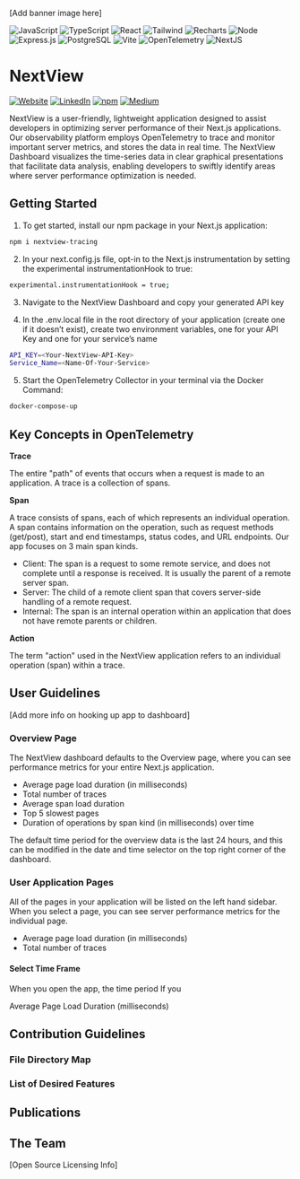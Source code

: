 [Add banner image here]

![JavaScript](https://img.shields.io/badge/javascript-%23323330.svg?style=for-the-badge&logo=javascript&logoColor=%23F7DF1E)
![TypeScript](https://img.shields.io/badge/TypeScript-007ACC?style=for-the-badge&logo=typescript&logoColor=white)
![React](https://img.shields.io/badge/react-%2320232a.svg?style=for-the-badge&logo=react&logoColor=%2361DAFB)
![Tailwind](https://img.shields.io/badge/Tailwind_CSS-38B2AC?style=for-the-badge&logo=tailwind-css&logoColor=white)
![Recharts](https://img.shields.io/badge/<Recharts/>-1CA9C9?style=for-the-badge)
![Node](https://img.shields.io/badge/-node-339933?style=for-the-badge&logo=node.js&logoColor=white)
![Express.js](https://img.shields.io/badge/express.js-%23404d59.svg?style=for-the-badge&logo=express&logoColor=%2361DAFB)
![PostgreSQL](https://img.shields.io/badge/PostgreSQL-316192?style=for-the-badge&logo=postgresql&logoColor=white)
![Vite](https://img.shields.io/badge/Vite-B73BFE?style=for-the-badge&logo=vite&logoColor=FFD62E)
![OpenTelemetry](https://img.shields.io/badge/OpenTelemetry-3d348b?style=for-the-badge&logo=opentelemetry&logoColor=white)
![NextJS](https://img.shields.io/badge/next.js-000000?style=for-the-badge&logo=nextdotjs&logoColor=white)

# NextView

<a href="https://www.nextview.dev">![Website](https://img.shields.io/badge/Website-dee2e6)</a>
<a href="https://www.linkedin.com/company/nextview-os/">![LinkedIn](https://img.shields.io/badge/LinkedIn-dee2e6)</a>
<a href="https://www.npmjs.com/package/nextview-tracing">![npm](https://img.shields.io/badge/npm-dee2e6)</a>
<a href="https://medium.com">![Medium](https://img.shields.io/badge/Medium-dee2e6)</a>

NextView is a user-friendly, lightweight application designed to assist developers in optimizing server performance of their Next.js applications. Our observability platform employs OpenTelemetry to trace and monitor important server metrics, and stores the data in real time. The NextView Dashboard visualizes the time-series data in clear graphical presentations that facilitate data analysis, enabling developers to swiftly identify areas where server performance optimization is needed.

## Getting Started

1. To get started, install our npm package in your Next.js application:

```bash
npm i nextview-tracing
```

2. In your next.config.js file, opt-in to the Next.js instrumentation by setting the experimental instrumentationHook to true:

```bash
experimental.instrumentationHook = true;
```

3. Navigate to the NextView Dashboard and copy your generated API key

4. In the .env.local file in the root directory of your application (create one if it doesn’t exist), create two environment variables, one for your API Key and one for your service’s name

```bash
API_KEY=<Your-NextView-API-Key>
Service_Name=<Name-Of-Your-Service>
```

5. Start the OpenTelemetry Collector in your terminal via the Docker Command:

```bash
docker-compose-up
```

## Key Concepts in OpenTelemetry

**Trace**

<p>
The entire "path" of events that occurs when a request is made to an application. A trace is a collection of spans.
</p>

**Span**

<p>
A trace consists of spans, each of which represents an individual operation. A span contains information on the operation, such as request methods (get/post), start and end timestamps, status codes, and URL endpoints. Our app focuses on 3 main span kinds.
</p>

- Client: The span is a request to some remote service, and does not complete until a response is received. It is usually the parent of a remote server span.
- Server: The child of a remote client span that covers server-side handling of a remote request.
- Internal: The span is an internal operation within an application that does not have remote parents or children.

**Action**

<p>
The term "action" used in the NextView application refers to an individual operation (span) within a trace.
</p>

## User Guidelines

<p>
[Add more info on hooking up app to dashboard]
</p>

### Overview Page

The NextView dashboard defaults to the Overview page, where you can see performance metrics for your entire Next.js application.

- Average page load duration (in milliseconds)
- Total number of traces
- Average span load duration
- Top 5 slowest pages
- Duration of operations by span kind (in milliseconds) over time

The default time period for the overview data is the last 24 hours, and this can be modified in the date and time selector on the top right corner of the dashboard.

### User Application Pages

All of the pages in your application will be listed on the left hand sidebar. When you select a page, you can see server performance metrics for the individual page.

- Average page load duration (in milliseconds)
- Total number of traces

#### Select Time Frame

When you open the app, the time period If you

Average Page Load Duration (milliseconds)

## Contribution Guidelines

### File Directory Map

### List of Desired Features

## Publications

## The Team

[Open Source Licensing Info]
